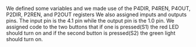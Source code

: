 We defined some variables and we made use of the P4DIR, P4REN, P4OUT, P2DIR, P2REN, and P2OUT registers
We also assigned imputs and outputs pins. The input pin is the 4.1 pin while the output pin is the 1.0 pin. We assigned code to the two buttons that if one is pressed(S1) the red LED should turn on and if the second button is pressed(S2) the green light should turn on.
